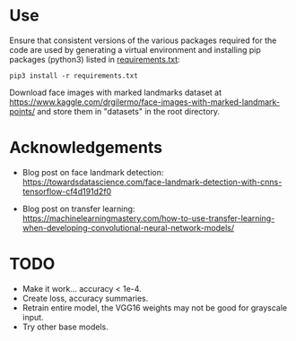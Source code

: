 # Use

Ensure that consistent versions of the various packages required for
the code are used by generating a virtual environment and installing
pip packages (python3) listed in
[requirements.txt](https://github.com/spietz/Tensorflow-Project-Signs/blob/master/requirements.txt):
```
pip3 install -r requirements.txt
```

Download face images with marked landmarks dataset at
https://www.kaggle.com/drgilermo/face-images-with-marked-landmark-points/
and store them in "datasets" in the root directory.

# Acknowledgements

* Blog post on face landmark detection:
https://towardsdatascience.com/face-landmark-detection-with-cnns-tensorflow-cf4d191d2f0

* Blog post on transfer learning:
https://machinelearningmastery.com/how-to-use-transfer-learning-when-developing-convolutional-neural-network-models/

# TODO
* Make it work... accuracy < 1e-4.
* Create loss, accuracy summaries.
* Retrain entire model, the VGG16 weights may not be good for grayscale input.
* Try other base models.

